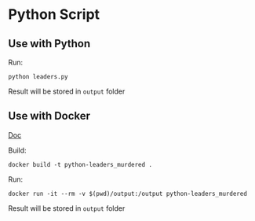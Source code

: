 # Python Script

## Use with Python

Run:
```
python leaders.py 
```
Result will be stored in `output` folder

## Use with Docker
[Doc](https://runnable.com/docker/python/dockerize-your-python-application)

Build:
```
docker build -t python-leaders_murdered .
```

Run:
```
docker run -it --rm -v $(pwd)/output:/output python-leaders_murdered
```

Result will be stored in `output` folder

